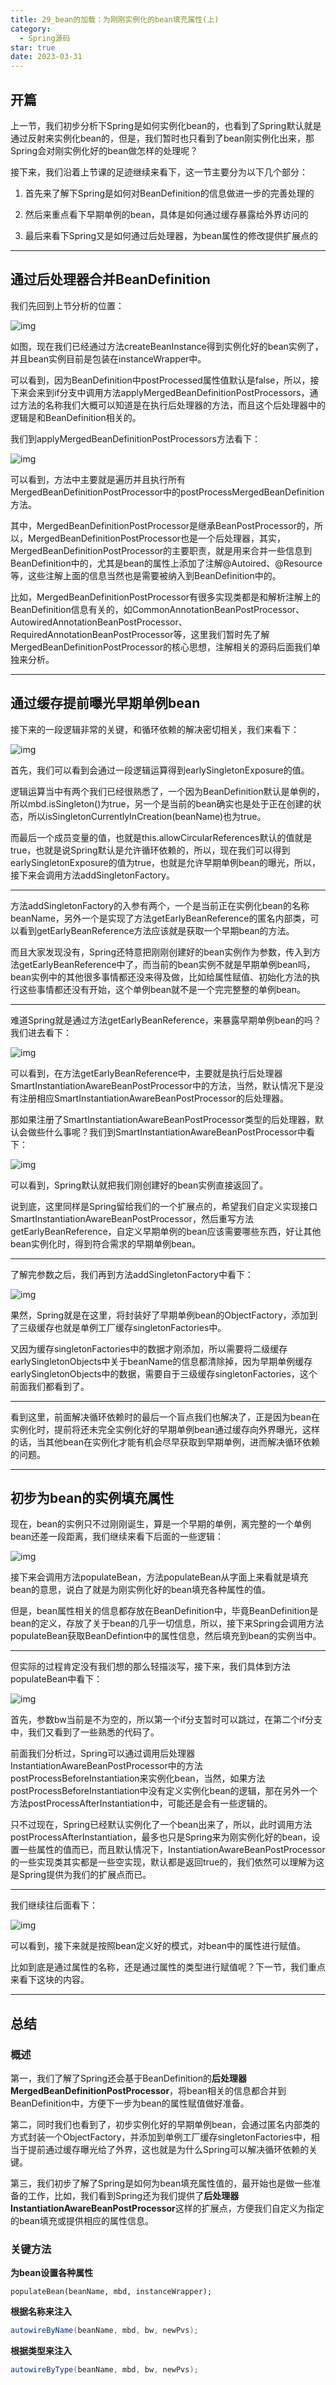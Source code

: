 ```yaml
---
title: 29_bean的加载：为刚刚实例化的bean填充属性(上)
category:
  - Spring源码
star: true
date: 2023-03-31
---
```


<!-- more -->

## 开篇

上一节，我们初步分析下Spring是如何实例化bean的，也看到了Spring默认就是通过反射来实例化bean的，但是，我们暂时也只看到了bean刚实例化出来，那Spring会对刚实例化好的bean做怎样的处理呢？

接下来，我们沿着上节课的足迹继续来看下，这一节主要分为以下几个部分：

1. 首先来了解下Spring是如何对BeanDefinition的信息做进一步的完善处理的

2. 然后来重点看下早期单例的bean，具体是如何通过缓存暴露给外界访问的

3. 最后来看下Spring又是如何通过后处理器，为bean属性的修改提供扩展点的

---

## 通过后处理器合并BeanDefinition

我们先回到上节分析的位置：

![img](https://studyimages.oss-cn-beijing.aliyuncs.com/img/Spring/2022-12/202212131511600.png)

如图，现在我们已经通过方法createBeanInstance得到实例化好的bean实例了，并且bean实例目前是包装在instanceWrapper中。

可以看到，因为BeanDefinition中postProcessed属性值默认是false，所以，接下来会来到if分支中调用方法applyMergedBeanDefinitionPostProcessors，通过方法的名称我们大概可以知道是在执行后处理器的方法，而且这个后处理器中的逻辑是和BeanDefinition相关的。

我们到applyMergedBeanDefinitionPostProcessors方法看下：

![img](https://studyimages.oss-cn-beijing.aliyuncs.com/img/Spring/2022-12/202212131511417.png)

可以看到，方法中主要就是遍历并且执行所有MergedBeanDefinitionPostProcessor中的postProcessMergedBeanDefinition方法。

其中，MergedBeanDefinitionPostProcessor是继承BeanPostProcessor的，所以，MergedBeanDefinitionPostProcessor也是一个后处理器，其实，MergedBeanDefinitionPostProcessor的主要职责，就是用来合并一些信息到BeanDefinition中的，尤其是bean的属性上添加了注解@Autoired、@Resource等，这些注解上面的信息当然也是需要被纳入到BeanDefinition中的。

比如，MergedBeanDefinitionPostProcessor有很多实现类都是和解析注解上的BeanDefinition信息有关的，如CommonAnnotationBeanPostProcessor、AutowiredAnnotationBeanPostProcessor、RequiredAnnotationBeanPostProcessor等，这里我们暂时先了解MergedBeanDefinitionPostProcessor的核心思想，注解相关的源码后面我们单独来分析。

---

## 通过缓存提前曝光早期单例bean

接下来的一段逻辑非常的关键，和循环依赖的解决密切相关，我们来看下：

![img](https://studyimages.oss-cn-beijing.aliyuncs.com/img/Spring/2022-12/202212131511431.png)

首先，我们可以看到会通过一段逻辑运算得到earlySingletonExposure的值。

逻辑运算当中有两个我们已经很熟悉了，一个因为BeanDefinition默认是单例的，所以mbd.isSingleton()为true，另一个是当前的bean确实也是处于正在创建的状态，所以isSingletonCurrentlyInCreation(beanName)也为true。

而最后一个成员变量的值，也就是this.allowCircularReferences默认的值就是true，也就是说Spring默认是允许循环依赖的，所以，现在我们可以得到earlySingletonExposure的值为true，也就是允许早期单例bean的曝光，所以，接下来会调用方法addSingletonFactory。

------

方法addSingletonFactory的入参有两个，一个是当前正在实例化bean的名称beanName，另外一个是实现了方法getEarlyBeanReference的匿名内部类，可以看到getEarlyBeanReference方法应该就是获取一个早期bean的方法。

而且大家发现没有，Spring还特意把刚刚创建好的bean实例作为参数，传入到方法getEarlyBeanReference中了，而当前的bean实例不就是早期单例bean吗，bean实例中的其他很多事情都还没来得及做，比如给属性赋值、初始化方法的执行这些事情都还没有开始，这个单例bean就不是一个完完整整的单例bean。

------

难道Spring就是通过方法getEarlyBeanReference，来暴露早期单例bean的吗？我们进去看下：

![img](https://studyimages.oss-cn-beijing.aliyuncs.com/img/Spring/2022-12/202212131512517.png)

可以看到，在方法getEarlyBeanReference中，主要就是执行后处理器SmartInstantiationAwareBeanPostProcessor中的方法，当然，默认情况下是没有注册相应SmartInstantiationAwareBeanPostProcessor的后处理器。

那如果注册了SmartInstantiationAwareBeanPostProcessor类型的后处理器，默认会做些什么事呢？我们到SmartInstantiationAwareBeanPostProcessor中看下：

![img](https://studyimages.oss-cn-beijing.aliyuncs.com/img/Spring/2022-12/202212131512099.png)

可以看到，Spring默认就把我们刚创建好的bean实例直接返回了。

说到底，这里同样是Spring留给我们的一个扩展点的，希望我们自定义实现接口SmartInstantiationAwareBeanPostProcessor，然后重写方法getEarlyBeanReference，自定义早期单例的bean应该需要哪些东西，好让其他bean实例化时，得到符合需求的早期单例bean。

------

了解完参数之后，我们再到方法addSingletonFactory中看下：

![img](https://studyimages.oss-cn-beijing.aliyuncs.com/img/Spring/2022-12/202212131512764.png)

果然，Spring就是在这里，将封装好了早期单例bean的ObjectFactory，添加到了三级缓存也就是单例工厂缓存singletonFactories中。

又因为缓存singletonFactories中的数据才刚添加，所以需要将二级缓存earlySingletonObjects中关于beanName的信息都清除掉，因为早期单例缓存earlySingletonObjects中的数据，需要自于三级缓存singletonFactories，这个前面我们都看到了。

------

看到这里，前面解决循环依赖时的最后一个盲点我们也解决了，正是因为bean在实例化时，提前将还未完全实例化好的早期单例bean通过缓存向外界曝光，这样的话，当其他bean在实例化才能有机会尽早获取到早期单例，进而解决循环依赖的问题。

---

## 初步为bean的实例填充属性

现在，bean的实例只不过刚刚诞生，算是一个早期的单例，离完整的一个单例bean还差一段距离，我们继续来看下后面的一些逻辑：

![img](https://studyimages.oss-cn-beijing.aliyuncs.com/img/Spring/2022-12/202212131512170.png)

接下来会调用方法populateBean，方法populateBean从字面上来看就是填充bean的意思，说白了就是为刚实例化好的bean填充各种属性的值。

但是，bean属性相关的信息都存放在BeanDefinition中，毕竟BeanDefinition是bean的定义，存放了关于bean的几乎一切信息，所以，接下来Spring会调用方法populateBean获取BeanDefintion中的属性信息，然后填充到bean的实例当中。

------

但实际的过程肯定没有我们想的那么轻描淡写，接下来，我们具体到方法populateBean中看下：

![img](https://studyimages.oss-cn-beijing.aliyuncs.com/img/Spring/2022-12/202212131512239.png)

首先，参数bw当前是不为空的，所以第一个if分支暂时可以跳过，在第二个if分支中，我们又看到了一些熟悉的代码了。

前面我们分析过，Spring可以通过调用后处理器InstantiationAwareBeanPostProcessor中的方法postProcessBeforeInstantiation来实例化bean，当然，如果方法postProcessBeforeInstantiation中没有定义实例化bean的逻辑，那在另外一个方法postProcessAfterInstantiation中，可能还是会有一些逻辑的。

只不过现在，Spring已经默认实例化了一个bean出来了，所以，此时调用方法postProcessAfterInstantiation，最多也只是Spring来为刚实例化好的bean，设置一些属性的值而已，而且默认情况下，InstantiationAwareBeanPostProcessor的一些实现类其实都是一些空实现，默认都是返回true的，我们依然可以理解为这是Spring提供为我们的扩展点而已。

------

我们继续往后面看下：

![img](https://studyimages.oss-cn-beijing.aliyuncs.com/img/Spring/2022-12/202212131512945.png)

可以看到，接下来就是按照bean定义好的模式，对bean中的属性进行赋值。

比如到底是通过属性的名称，还是通过属性的类型进行赋值呢？下一节，我们重点来看下这块的内容。

---

## 总结

### 概述

第一，我们了解了Spring还会基于BeanDefinition的**后处理器MergedBeanDefinitionPostProcessor**，将bean相关的信息都合并到BeanDefinition中，方便下一步为bean的属性赋值做好准备。

第二，同时我们也看到了，初步实例化好的早期单例bean，会通过匿名内部类的方式封装一个ObjectFactory，并添加到单例工厂缓存singletonFactories中，相当于提前通过缓存曝光给了外界，这也就是为什么Spring可以解决循环依赖的关键。

第三，我们初步了解了Spring是如何为bean填充属性值的，最开始也是做一些准备的工作，比如，我们看到Spring还为我们提供了**后处理器InstantiationAwareBeanPostProcessor**这样的扩展点，方便我们自定义为指定的bean填充或提供相应的属性信息。

### 关键方法

**为bean设置各种属性**

```
populateBean(beanName, mbd, instanceWrapper);
```

**根据名称来注入**

```java
autowireByName(beanName, mbd, bw, newPvs);
```

**根据类型来注入**

```java
autowireByType(beanName, mbd, bw, newPvs);
```



